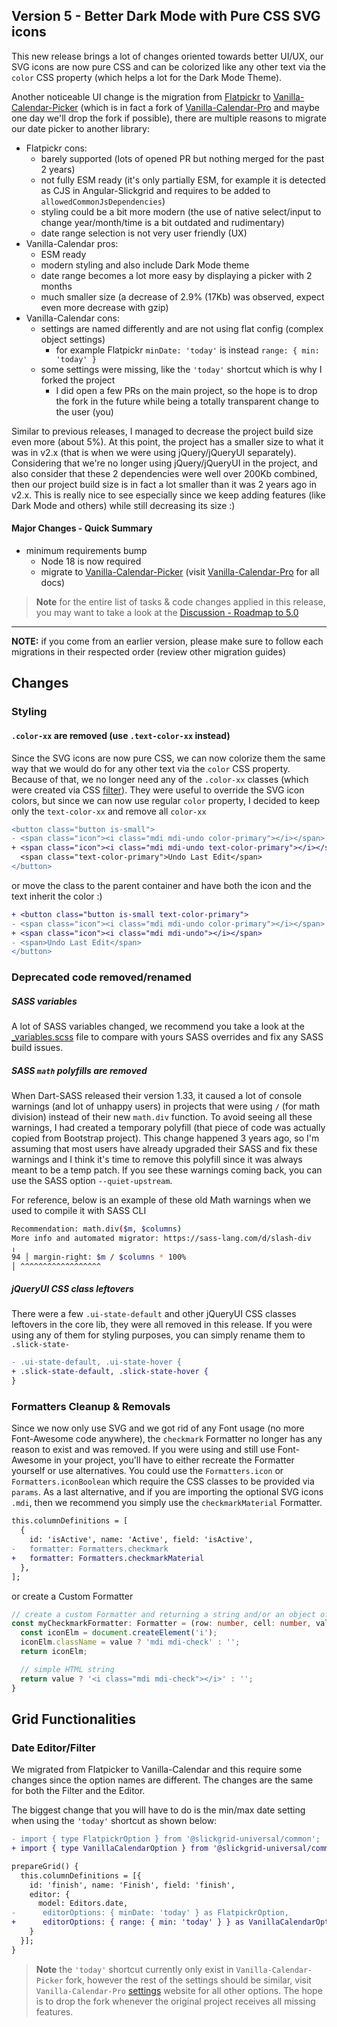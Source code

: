 ## Version 5 - Better Dark Mode with Pure CSS SVG icons
This new release brings a lot of changes oriented towards better UI/UX, our SVG icons are now pure CSS and can be colorized like any other text via the `color` CSS property (which helps a lot for the Dark Mode Theme).

Another noticeable UI change is the migration from [Flatpickr](https://flatpickr.js.org/) to [Vanilla-Calendar-Picker](https://github.com/ghiscoding/vanilla-calendar-picker) (which is in fact a fork of [Vanilla-Calendar-Pro](https://vanilla-calendar.pro/) and maybe one day we'll drop the fork if possible), there are multiple reasons to migrate our date picker to another library:
- Flatpickr cons:
  - barely supported (lots of opened PR but nothing merged for the past 2 years)
  - not fully ESM ready (it's only partially ESM, for example it is detected as CJS in Angular-Slickgrid and requires to be added to `allowedCommonJsDependencies`)
  - styling could be a bit more modern (the use of native select/input to change year/month/time is a bit outdated and rudimentary)
  - date range selection is not very user friendly (UX)
- Vanilla-Calendar pros:
  - ESM ready
  - modern styling and also include Dark Mode theme
  - date range becomes a lot more easy by displaying a picker with 2 months
  - much smaller size (a decrease of 2.9% (17Kb) was observed, expect even more decrease with gzip)
- Vanilla-Calendar cons:
  - settings are named differently and are not using flat config (complex object settings)
    - for example Flatpickr `minDate: 'today'` is instead `range: { min: 'today' }`
  - some settings were missing, like the `'today'` shortcut which is why I forked the project
    - I did open a few PRs on the main project, so the hope is to drop the fork in the future while being a totally transparent change to the user (you)

Similar to previous releases, I managed to decrease the project build size even more (about 5%). At this point, the project has a smaller size to what it was in v2.x (that is when we were using jQuery/jQueryUI separately). Considering that we're no longer using jQuery/jQueryUI in the project, and also consider that these 2 dependencies were well over 200Kb combined, then our project build size is in fact a lot smaller than it was 2 years ago in v2.x. This is really nice to see especially since we keep adding features (like Dark Mode and others) while still decreasing its size :)

#### Major Changes - Quick Summary
- minimum requirements bump
  - Node 18 is now required
  - migrate to [Vanilla-Calendar-Picker](https://github.com/ghiscoding/vanilla-calendar-picker) (visit [Vanilla-Calendar-Pro](https://vanilla-calendar.pro/) for all docs)

> **Note** for the entire list of tasks & code changes applied in this release, you may want to take a look at the [Discussion - Roadmap to 5.0](https://github.com/ghiscoding/slickgrid-universal/discussions/1482)

---

**NOTE:** if you come from an earlier version, please make sure to follow each migrations in their respected order (review other migration guides)

## Changes

### Styling

#### `.color-xx` are removed (use `.text-color-xx` instead)
Since the SVG icons are now pure CSS, we can now colorize them the same way that we would do for any other text via the `color` CSS property. Because of that, we no longer need any of the `.color-xx` classes (which were created via CSS [filter](https://developer.mozilla.org/en-US/docs/Web/CSS/filter)). They were useful to override the SVG icon colors, but since we can now use regular `color` property, I decided to keep only the `text-color-xx` and remove all `color-xx`

```diff
<button class="button is-small">
- <span class="icon"><i class="mdi mdi-undo color-primary"></i></span>
+ <span class="icon"><i class="mdi mdi-undo text-color-primary"></i></span>
  <span class="text-color-primary">Undo Last Edit</span>
</button>
```
or move the class to the parent container and have both the icon and the text inherit the color :)
```diff
+ <button class="button is-small text-color-primary">
- <span class="icon"><i class="mdi mdi-undo color-primary"></i></span>
+ <span class="icon"><i class="mdi mdi-undo"></i></span>
- <span>Undo Last Edit</span>
</button>
```

### Deprecated code removed/renamed

##### SASS variables
A lot of SASS variables changed, we recommend you take a look at the [_variables.scss](https://github.com/ghiscoding/slickgrid-universal/blob/master/packages/common/src/styles/_variables.scss) file to compare with yours SASS overrides and fix any SASS build issues.

##### SASS `math` polyfills are removed
When Dart-SASS released their version 1.33, it caused a lot of console warnings (and lot of unhappy users) in projects that were using `/` (for math division) instead of their new `math.div` function. To avoid seeing all these warnings, I had created a temporary polyfill (that piece of code was actually copied from Bootstrap project). This change happened 3 years ago, so I'm assuming that most users have already upgraded their SASS and fix these warnings and I think it's time to remove this polyfill since it was always meant to be a temp patch. If you see these warnings coming back, you can use the SASS option `--quiet-upstream`.

For reference, below is an example of these old Math warnings when we used to compile it with SASS CLI

```sh
Recommendation: math.div($m, $columns)
More info and automated migrator: https://sass-lang.com/d/slash-div
╷
94 │ margin-right: $m / $columns * 100%
│ ^^^^^^^^^^^^^^^^^^
```

##### jQueryUI CSS class leftovers
There were a few `.ui-state-default` and other jQueryUI CSS classes leftovers in the core lib, they were all removed in this release. If you were using any of them for styling purposes, you can simply rename them to `.slick-state-`

```diff
- .ui-state-default, .ui-state-hover {
+ .slick-state-default, .slick-state-hover {
}
```

### Formatters Cleanup & Removals

Since we now only use SVG and we got rid of any Font usage (no more Font-Awesome code anywhere), the `checkmark` Formatter no longer has any reason to exist and was removed. If you were using and still use Font-Awesome in your project, you'll have to either recreate the Formatter yourself or use alternatives. You could use the `Formatters.icon` or `Formatters.iconBoolean` which require the CSS classes to be provided via `params`. As a last alternative, and if you are importing the optional SVG icons `.mdi`, then we recommend you simply use the `checkmarkMaterial` Formatter.

```diff
this.columnDefinitions = [
  {
    id: 'isActive', name: 'Active', field: 'isActive',
-   formatter: Formatters.checkmark
+   formatter: Formatters.checkmarkMaterial
  },
];
```
or create a Custom Formatter

```ts
// create a custom Formatter and returning a string and/or an object of type FormatterResultObject
const myCheckmarkFormatter: Formatter = (row: number, cell: number, value: any, columnDef: Column, dataContext: any) => {
  const iconElm = document.createElement('i');
  iconElm.className = value ? 'mdi mdi-check' : '';
  return iconElm;

  // simple HTML string
  return value ? '<i class="mdi mdi-check"></i>' : '';
}
```

## Grid Functionalities
### Date Editor/Filter
We migrated from Flatpicker to Vanilla-Calendar and this require some changes since the option names are different. The changes are the same for both the Filter and the Editor.

The biggest change that you will have to do is the min/max date setting when using the `'today'` shortcut as shown below:

```diff
- import { type FlatpickrOption } from '@slickgrid-universal/common';
+ import { type VanillaCalendarOption } from '@slickgrid-universal/common';

prepareGrid() {
  this.columnDefinitions = [{
    id: 'finish', name: 'Finish', field: 'finish',
    editor: {
      model: Editors.date,
-      editorOptions: { minDate: 'today' } as FlatpickrOption,
+      editorOptions: { range: { min: 'today' } } as VanillaCalendarOption,
    }
  }];
}
```

> **Note** the `'today'` shortcut currently only exist in `Vanilla-Calendar-Picker` fork, however the rest of the settings should be similar, visit `Vanilla-Calendar-Pro` [settings](https://vanilla-calendar.pro/docs/reference/additionally/settings) website for all other options. The hope is to drop the fork whenever the original project receives all missing features.

